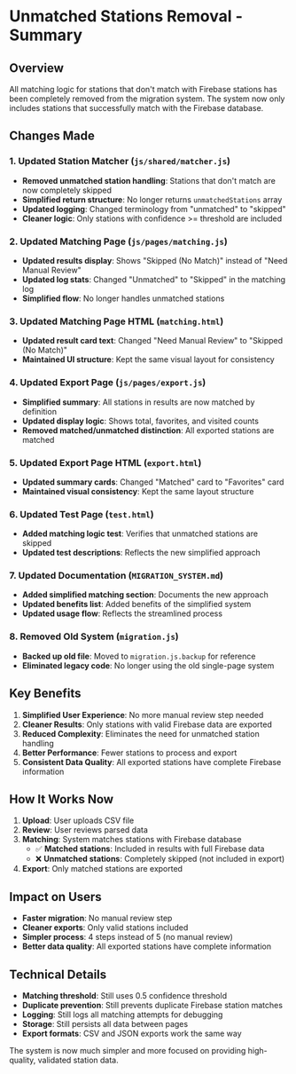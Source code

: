# Unmatched Stations Removal - Summary

## Overview

All matching logic for stations that don't match with Firebase stations has been completely removed from the migration system. The system now only includes stations that successfully match with the Firebase database.

## Changes Made

### 1. Updated Station Matcher (`js/shared/matcher.js`)
- **Removed unmatched station handling**: Stations that don't match are now completely skipped
- **Simplified return structure**: No longer returns `unmatchedStations` array
- **Updated logging**: Changed terminology from "unmatched" to "skipped"
- **Cleaner logic**: Only stations with confidence >= threshold are included

### 2. Updated Matching Page (`js/pages/matching.js`)
- **Updated results display**: Shows "Skipped (No Match)" instead of "Need Manual Review"
- **Updated log stats**: Changed "Unmatched" to "Skipped" in the matching log
- **Simplified flow**: No longer handles unmatched stations

### 3. Updated Matching Page HTML (`matching.html`)
- **Updated result card text**: Changed "Need Manual Review" to "Skipped (No Match)"
- **Maintained UI structure**: Kept the same visual layout for consistency

### 4. Updated Export Page (`js/pages/export.js`)
- **Simplified summary**: All stations in results are now matched by definition
- **Updated display logic**: Shows total, favorites, and visited counts
- **Removed matched/unmatched distinction**: All exported stations are matched

### 5. Updated Export Page HTML (`export.html`)
- **Updated summary cards**: Changed "Matched" card to "Favorites" card
- **Maintained visual consistency**: Kept the same layout structure

### 6. Updated Test Page (`test.html`)
- **Added matching logic test**: Verifies that unmatched stations are skipped
- **Updated test descriptions**: Reflects the new simplified approach

### 7. Updated Documentation (`MIGRATION_SYSTEM.md`)
- **Added simplified matching section**: Documents the new approach
- **Updated benefits list**: Added benefits of the simplified system
- **Updated usage flow**: Reflects the streamlined process

### 8. Removed Old System (`migration.js`)
- **Backed up old file**: Moved to `migration.js.backup` for reference
- **Eliminated legacy code**: No longer using the old single-page system

## Key Benefits

1. **Simplified User Experience**: No more manual review step needed
2. **Cleaner Results**: Only stations with valid Firebase data are exported
3. **Reduced Complexity**: Eliminates the need for unmatched station handling
4. **Better Performance**: Fewer stations to process and export
5. **Consistent Data Quality**: All exported stations have complete Firebase information

## How It Works Now

1. **Upload**: User uploads CSV file
2. **Review**: User reviews parsed data
3. **Matching**: System matches stations with Firebase database
   - ✅ **Matched stations**: Included in results with full Firebase data
   - ❌ **Unmatched stations**: Completely skipped (not included in export)
4. **Export**: Only matched stations are exported

## Impact on Users

- **Faster migration**: No manual review step
- **Cleaner exports**: Only valid stations included
- **Simpler process**: 4 steps instead of 5 (no manual review)
- **Better data quality**: All exported stations have complete information

## Technical Details

- **Matching threshold**: Still uses 0.5 confidence threshold
- **Duplicate prevention**: Still prevents duplicate Firebase station matches
- **Logging**: Still logs all matching attempts for debugging
- **Storage**: Still persists all data between pages
- **Export formats**: CSV and JSON exports work the same way

The system is now much simpler and more focused on providing high-quality, validated station data.
